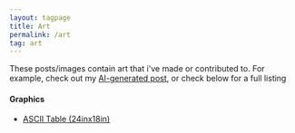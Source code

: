 ```yaml
---
layout: tagpage
title: Art
permalink: /art
tag: art
---
```



These posts/images contain art that i've made or contributed to. For example, check out my [AI-generated post](/2021/11/12/art-aigen), or check below for a full listing

#### Graphics


  * [ASCII Table (24inx18in)](/files/ascii-sheet-full.webp)

